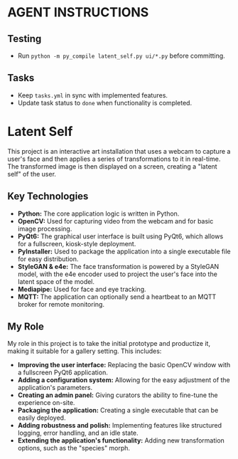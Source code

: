 # AGENT INSTRUCTIONS

## Testing
- Run `python -m py_compile latent_self.py ui/*.py` before committing.

## Tasks
- Keep `tasks.yml` in sync with implemented features.
- Update task status to `done` when functionality is completed.

# Latent Self

This project is an interactive art installation that uses a webcam to capture a user's face and then applies a series of transformations to it in real-time. The transformed image is then displayed on a screen, creating a "latent self" of the user.

## Key Technologies

*   **Python:** The core application logic is written in Python.
*   **OpenCV:** Used for capturing video from the webcam and for basic image processing.
*   **PyQt6:** The graphical user interface is built using PyQt6, which allows for a fullscreen, kiosk-style deployment.
*   **PyInstaller:** Used to package the application into a single executable file for easy distribution.
*   **StyleGAN & e4e:** The face transformation is powered by a StyleGAN model, with the e4e encoder used to project the user's face into the latent space of the model.
*   **Mediapipe:** Used for face and eye tracking.
*   **MQTT:** The application can optionally send a heartbeat to an MQTT broker for remote monitoring.

## My Role

My role in this project is to take the initial prototype and productize it, making it suitable for a gallery setting. This includes:

*   **Improving the user interface:** Replacing the basic OpenCV window with a fullscreen PyQt6 application.
*   **Adding a configuration system:** Allowing for the easy adjustment of the application's parameters.
*   **Creating an admin panel:** Giving curators the ability to fine-tune the experience on-site.
*   **Packaging the application:** Creating a single executable that can be easily deployed.
*   **Adding robustness and polish:** Implementing features like structured logging, error handling, and an idle state.
*   **Extending the application's functionality:** Adding new transformation options, such as the "species" morph.
